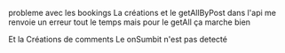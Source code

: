 probleme avec les bookings La créations et le getAllByPost dans l'api me renvoie un erreur tout le temps  mais pour le getAll ça marche bien

Et la Créations de comments Le onSumbit n'est pas detecté